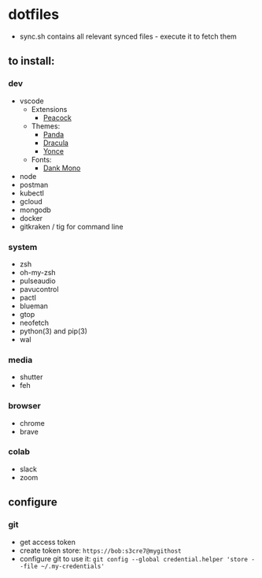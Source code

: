 # dotfiles

* sync.sh contains all relevant synced files - execute it to fetch them

## to install:

### dev
* vscode
  * Extensions
    * [Peacock](https://github.com/johnpapa/vscode-peacock)
  * Themes:
    * [Panda](https://marketplace.visualstudio.com/items?itemName=tinkertrain.theme-panda)
    * [Dracula](https://draculatheme.com/visual-studio-code/)
    * [Yonce](https://yoncetheme.com/)
  * Fonts:
    * [Dank Mono](https://dank.sh/)
* node
* postman
* kubectl
* gcloud
* mongodb
* docker
* gitkraken / tig for command line

### system
* zsh
* oh-my-zsh
* pulseaudio
* pavucontrol
* pactl
* blueman
* gtop
* neofetch
* python(3) and pip(3)
* wal

### media
* shutter
* feh

### browser
* chrome
* brave

### colab
* slack
* zoom

## configure

### git
* get access token
* create token store: `https://bob:s3cre7@mygithost`
* configure git to use it: `git config --global credential.helper 'store --file ~/.my-credentials'`
